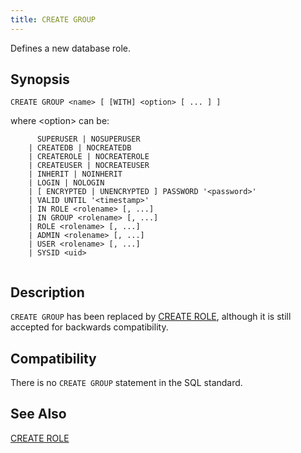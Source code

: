 ```yaml
---
title: CREATE GROUP
---
```


<!--
Licensed to the Apache Software Foundation (ASF) under one
or more contributor license agreements.  See the NOTICE file
distributed with this work for additional information
regarding copyright ownership.  The ASF licenses this file
to you under the Apache License, Version 2.0 (the
"License"); you may not use this file except in compliance
with the License.  You may obtain a copy of the License at

  http://www.apache.org/licenses/LICENSE-2.0

Unless required by applicable law or agreed to in writing,
software distributed under the License is distributed on an
"AS IS" BASIS, WITHOUT WARRANTIES OR CONDITIONS OF ANY
KIND, either express or implied.  See the License for the
specific language governing permissions and limitations
under the License.
-->

Defines a new database role.

## Synopsis<a id="topic1__section2"></a>

``` pre
CREATE GROUP <name> [ [WITH] <option> [ ... ] ]
```

where \<option\> can be:

``` pre
      SUPERUSER | NOSUPERUSER
    | CREATEDB | NOCREATEDB
    | CREATEROLE | NOCREATEROLE
    | CREATEUSER | NOCREATEUSER
    | INHERIT | NOINHERIT
    | LOGIN | NOLOGIN
    | [ ENCRYPTED | UNENCRYPTED ] PASSWORD '<password>'
    | VALID UNTIL '<timestamp>' 
    | IN ROLE <rolename> [, ...]
    | IN GROUP <rolename> [, ...]
    | ROLE <rolename> [, ...]
    | ADMIN <rolename> [, ...]
    | USER <rolename> [, ...]
    | SYSID <uid>
         
```

## Description<a id="topic1__section3"></a>

`CREATE GROUP` has been replaced by [CREATE ROLE](CREATE-ROLE.html), although it is still accepted for backwards compatibility.

## Compatibility<a id="topic1__section4"></a>

There is no `CREATE GROUP` statement in the SQL standard.

## See Also<a id="topic1__section5"></a>

[CREATE ROLE](CREATE-ROLE.html)
